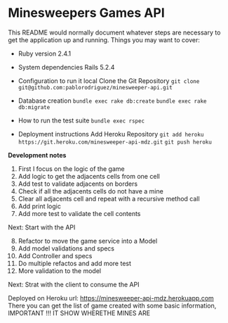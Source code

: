 #  Minesweepers Games API
This README would normally document whatever steps are necessary to get the application up and running.
Things you may want to cover:
*  Ruby version
2.4.1
*  System dependencies
Rails 5.2.4

*  Configuration to run it local
  Clone the Git Repository
  `git clone git@github.com:pablorodriguez/minesweeper-api.git`
*  Database creation
  `bundle exec rake db:create`
  `bundle exec rake db:migrate`

*  How to run the test suite
  `bundle exec rspec`

*  Deployment instructions
Add Heroku Repository
`git add heroku https://git.heroku.com/minesweeper-api-mdz.git`
`git push heroku`

**Development notes**
 1. First I focus on the logic of the game
 2. Add logic to get the adjacents cells from one cell
 3. Add test to validate adjacents on borders
 4. Check if all the adjacents cells do not have a mine
 5. Clear all adjacents cell and repeat with a recursive method call
 6. Add print logic
 7. Add more test to validate the cell contents

 Next:
 Start with the API

  8. Refactor to move the game service into a Model
  9. Add model validations and specs
  10. Add Controller and specs
  11. Do multiple refactos and add more test
  12. More validation to the model

Next:
Strat with the client to consume the API

Deployed on Heroku
url: https://minesweeper-api-mdz.herokuapp.com
There you can get the list of game created with some basic information,
IMPORTANT !!! IT SHOW WHERETHE MINES ARE
